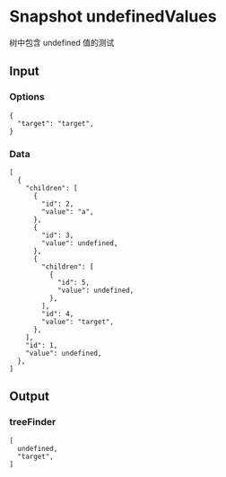 # Snapshot undefinedValues

树中包含 undefined 值的测试

## Input

### Options
```json5
{
  "target": "target",
}
```

### Data
```json5
[
  {
    "children": [
      {
        "id": 2,
        "value": "a",
      },
      {
        "id": 3,
        "value": undefined,
      },
      {
        "children": [
          {
            "id": 5,
            "value": undefined,
          },
        ],
        "id": 4,
        "value": "target",
      },
    ],
    "id": 1,
    "value": undefined,
  },
]
```

## Output

### treeFinder
```json5
[
  undefined,
  "target",
]
```